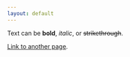 ```yaml
---
layout: default
---
```


Text can be **bold**, _italic_, or ~~strikethrough~~.

[Link to another page](cayman.another-page).

